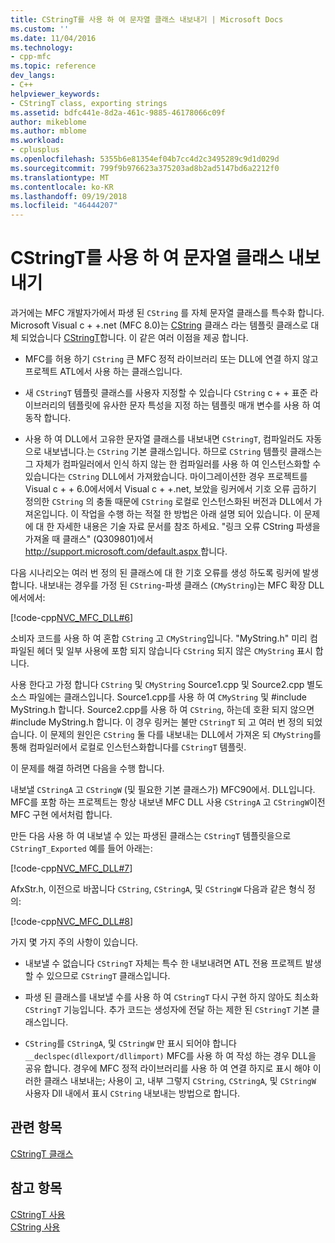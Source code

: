 ```yaml
---
title: CStringT를 사용 하 여 문자열 클래스 내보내기 | Microsoft Docs
ms.custom: ''
ms.date: 11/04/2016
ms.technology:
- cpp-mfc
ms.topic: reference
dev_langs:
- C++
helpviewer_keywords:
- CStringT class, exporting strings
ms.assetid: bdfc441e-8d2a-461c-9885-46178066c09f
author: mikeblome
ms.author: mblome
ms.workload:
- cplusplus
ms.openlocfilehash: 5355b6e81354ef04b7cc4d2c3495289c9d1d029d
ms.sourcegitcommit: 799f9b976623a375203ad8b2ad5147bd6a2212f0
ms.translationtype: MT
ms.contentlocale: ko-KR
ms.lasthandoff: 09/19/2018
ms.locfileid: "46444207"
---
```

# <a name="exporting-string-classes-using-cstringt"></a>CStringT를 사용 하 여 문자열 클래스 내보내기

과거에는 MFC 개발자가에서 파생 된 `CString` 를 자체 문자열 클래스를 특수화 합니다. Microsoft Visual c + +.net (MFC 8.0)는 [CString](../atl-mfc-shared/using-cstring.md) 클래스 라는 템플릿 클래스로 대체 되었습니다 [CStringT](../atl-mfc-shared/reference/cstringt-class.md)합니다. 이 같은 여러 이점을 제공 합니다.

- MFC를 허용 하기 `CString` 큰 MFC 정적 라이브러리 또는 DLL에 연결 하지 않고 프로젝트 ATL에서 사용 하는 클래스입니다.

- 새 `CStringT` 템플릿 클래스를 사용자 지정할 수 있습니다 `CString` c + + 표준 라이브러리의 템플릿에 유사한 문자 특성을 지정 하는 템플릿 매개 변수를 사용 하 여 동작 합니다.

- 사용 하 여 DLL에서 고유한 문자열 클래스를 내보내면 `CStringT`, 컴파일러도 자동으로 내보냅니다.는 `CString` 기본 클래스입니다. 하므로 `CString` 템플릿 클래스는 그 자체가 컴파일러에서 인식 하지 않는 한 컴파일러를 사용 하 여 인스턴스화할 수 있습니다는 `CString` DLL에서 가져왔습니다. 마이그레이션한 경우 프로젝트를 Visual c + + 6.0에서에서 Visual c + +.net, 보았을 링커에서 기호 오류 곱하기 정의한 `CString` 의 충돌 때문에 `CString` 로컬로 인스턴스화된 버전과 DLL에서 가져온입니다. 이 작업을 수행 하는 적절 한 방법은 아래 설명 되어 있습니다. 이 문제에 대 한 자세한 내용은 기술 자료 문서를 참조 하세요. "링크 오류 CString 파생을 가져올 때 클래스" (Q309801)에서 [ http://support.microsoft.com/default.aspx ](http://support.microsoft.com/default.aspx)합니다.

다음 시나리오는 여러 번 정의 된 클래스에 대 한 기호 오류를 생성 하도록 링커에 발생 합니다. 내보내는 경우를 가정 된 `CString`-파생 클래스 (`CMyString`)는 MFC 확장 DLL에서에서:

[!code-cpp[NVC_MFC_DLL#6](../atl-mfc-shared/codesnippet/cpp/exporting-string-classes-using-cstringt_1.cpp)]

소비자 코드를 사용 하 여 혼합 `CString` 고 `CMyString`입니다. "MyString.h" 미리 컴파일된 헤더 및 일부 사용에 포함 되지 않습니다 `CString` 되지 않은 `CMyString` 표시 합니다.

사용 한다고 가정 합니다 `CString` 및 `CMyString` Source1.cpp 및 Source2.cpp 별도 소스 파일에는 클래스입니다. Source1.cpp를 사용 하 여 `CMyString` 및 #include MyString.h 합니다. Source2.cpp를 사용 하 여 `CString`, 하는데 호환 되지 않으면 #include MyString.h 합니다. 이 경우 링커는 불만 `CStringT` 되 고 여러 번 정의 되었습니다. 이 문제의 원인은 `CString` 둘 다를 내보내는 DLL에서 가져온 되 `CMyString`를 통해 컴파일러에서 로컬로 인스턴스화합니다를 `CStringT` 템플릿.

이 문제를 해결 하려면 다음을 수행 합니다.

내보낼 `CStringA` 고 `CStringW` (및 필요한 기본 클래스가) MFC90에서. DLL입니다. MFC를 포함 하는 프로젝트는 항상 내보낸 MFC DLL 사용 `CStringA` 고 `CStringW`이전 MFC 구현 에서처럼 합니다.

만든 다음 사용 하 여 내보낼 수 있는 파생된 클래스는 `CStringT` 템플릿을으로 `CStringT_Exported` 예를 들어 아래는:

[!code-cpp[NVC_MFC_DLL#7](../atl-mfc-shared/codesnippet/cpp/exporting-string-classes-using-cstringt_2.cpp)]

AfxStr.h, 이전으로 바꿉니다 `CString`, `CStringA`, 및 `CStringW` 다음과 같은 형식 정의:

[!code-cpp[NVC_MFC_DLL#8](../atl-mfc-shared/codesnippet/cpp/exporting-string-classes-using-cstringt_3.cpp)]

가지 몇 가지 주의 사항이 있습니다.

- 내보낼 수 없습니다 `CStringT` 자체는 특수 한 내보내려면 ATL 전용 프로젝트 발생할 수 있으므로 `CStringT` 클래스입니다.

- 파생 된 클래스를 내보낼 수를 사용 하 여 `CStringT` 다시 구현 하지 않아도 최소화 `CStringT` 기능입니다. 추가 코드는 생성자에 전달 하는 제한 된 `CStringT` 기본 클래스입니다.

- `CString`를 `CStringA`, 및 `CStringW` 만 표시 되어야 합니다 `__declspec(dllexport/dllimport)` MFC를 사용 하 여 작성 하는 경우 DLL을 공유 합니다. 경우에 MFC 정적 라이브러리를 사용 하 여 연결 하지로 표시 해야 이러한 클래스 내보내는; 사용이 고, 내부 그렇지 `CString`, `CStringA`, 및 `CStringW` 사용자 Dll 내에서 표시 `CString` 내보내는 방법으로 합니다.

## <a name="related-topics"></a>관련 항목

[CStringT 클래스](../atl-mfc-shared/reference/cstringt-class.md)

## <a name="see-also"></a>참고 항목

[CStringT 사용](../atl-mfc-shared/using-cstringt.md)<br/>
[CString 사용](../atl-mfc-shared/using-cstring.md)

